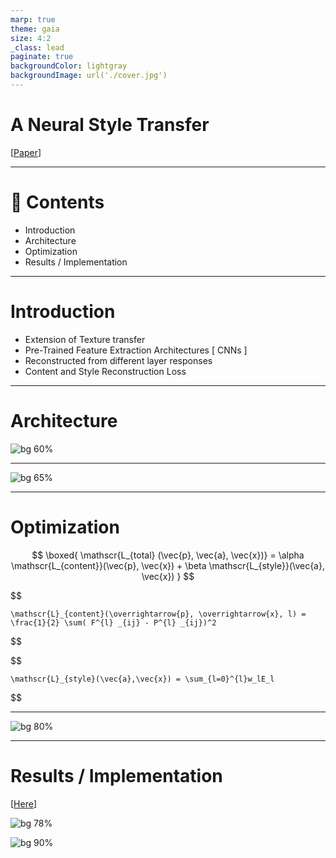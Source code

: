 ```yaml
---
marp: true
theme: gaia
size: 4:2
_class: lead
paginate: true
backgroundColor: lightgray
backgroundImage: url('./cover.jpg')
---
```



# **A Neural Style Transfer**

[[Paper](https://arxiv.org/pdf/1508.06576.pdf)]

---

# :bookmark_tabs: **Contents**

- Introduction
- Architecture
- Optimization
- Results / Implementation

---

# Introduction

- Extension of Texture transfer
- Pre-Trained Feature Extraction Architectures [ CNNs ]
- Reconstructed from different layer responses
- Content and Style Reconstruction Loss

---

# Architecture

![bg 60%](./vgg19.png)

---

![bg 65%](./architecture.png)

---

# Optimization


$$
\boxed{
    \mathscr{L_{total} (\vec{p}, \vec{a}, \vec{x})} = 
        \alpha \mathscr{L_{content}}(\vec{p}, \vec{x}) + 
        \beta \mathscr{L_{style}}(\vec{a}, \vec{x})
}
$$

$$

    \mathscr{L}_{content}(\overrightarrow{p}, \overrightarrow{x}, l) =
    \frac{1}{2} \sum( F^{l} _{ij} - P^{l} _{ij})^2 

$$

$$

    \mathscr{L}_{style}(\vec{a},\vec{x}) = \sum_{l=0}^{l}w_lE_l

$$


---

![bg 80%](./optimization.jpg)



---

# Results / Implementation
[[Here](https://github.com/Mnpr/Art-Generation-GANs/tree/main/src/style_based_generation)]

![bg 78%](./styles.png)

![bg 90%](./results.png)




